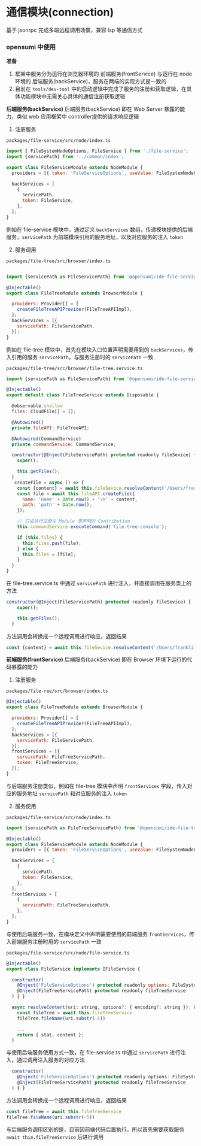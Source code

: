 # 通信模块(connection)

基于 jsonrpc 完成多端远程调用场景，兼容 lsp 等通信方式


### opensumi 中使用

**准备**
1. 框架中服务分为运行在浏览器环境的 前端服务(frontService) 与运行在 node 环境的 后端服务(backService)，服务在两端的实现方式是一致的
2. 目前在 `tools/dev-tool` 中的启动逻辑中完成了服务的注册和获取逻辑，在具体功能模块中无需关心具体的通信注册获取逻辑

**后端服务(backService)**
后端服务(backService) 即在 Web Server 暴露的能力，类似 web 应用框架中 controller提供的请求响应逻辑

1. 注册服务

`packages/file-service/src/node/index.ts`
```javascript
import { FileSystemNodeOptions, FileService } from './file-service';
import {servicePath} from '../common/index';

export class FileServiceModule extends NodeModule {
  providers = [{ token: 'FileServiceOptions', useValue: FileSystemNodeOptions.DEFAULT }];

  backServices = [
    {
      servicePath,
      token: FileService,
    },
  ];
}
```

例如在 file-service 模块中，通过定义 `backServices` 数组，传递模块提供的后端服务，`servicePath` 为前端模块引用的服务地址，以及对应服务的注入 `token`

2. 服务调用

`packages/file-tree/src/browser/index.ts`
```javascript

import {servicePath as FileServicePath} from '@opensumi/ide-file-service';

@Injectable()
export class FileTreeModule extends BrowserModule {

  providers: Provider[] = [
    createFileTreeAPIProvider(FileTreeAPIImpl),
  ];
  backServices = [{
    servicePath: FileServicePath,
  }];
}

```

例如在 file-tree 模块中，首先在模块入口位置声明需要用到的 `backServices`，传入引用的服务 `servicePath`，与服务注册时的 `servicePath` 一致

`packages/file-tree/src/browser/file-tree.service.ts`
```javascript
import {servicePath as FileServicePath} from '@opensumi/ide-file-service';

@Injectable()
export default class FileTreeService extends Disposable {

  @observable.shallow
  files: CloudFile[] = [];

  @Autowired()
  private fileAPI: FileTreeAPI;

  @Autowired(CommandService)
  private commandService: CommandService;

  constructor(@Inject(FileServicePath) protected readonly fileSevice) {
    super();

    this.getFiles();
  }
   createFile = async () => {
    const {content} = await this.fileSevice.resolveContent('/Users/franklife/work/ide/ac/ide-framework/tsconfig.json');
    const file = await this.fileAPI.createFile({
      name: 'name' + Date.now() + '\n' + content,
      path: 'path' + Date.now(),
    });

    // 只会执行注册在 Module 里声明的 Contribution
    this.commandService.executeCommand('file.tree.console');

    if (this.files) {
      this.files.push(file);
    } else {
      this.files = [file];
    }
  }
}
```

在 file-tree.service.ts 中通过 `servicePath` 进行注入，并直接调用在服务类上的方法

```javascript
constructor(@Inject(FileServicePath) protected readonly fileSevice) {
    super();

    this.getFiles();
  }
```

方法调用会转换成一个远程调用进行响应，返回结果

```javascript
const {content} = await this.fileSevice.resolveContent('/Users/franklife/work/ide/ac/ide-framework/tsconfig.json');
```


**前端服务(frontService)**
后端服务(backService) 即在 Browser 环境下运行的代码暴露的能力

1. 注册服务

`packages/file-ree/src/browser/index.ts`
```javascript
@Injectable()
export class FileTreeModule extends BrowserModule {

  providers: Provider[] = [
    createFileTreeAPIProvider(FileTreeAPIImpl),
  ];
  backServices = [{
    servicePath: FileServicePath,
  }];
  frontServices = [{
    servicePath: FileTreeServicePath,
    token: FileTreeService,
  }];
}
```

与后端服务注册类似，例如在 file-tree 模块中声明 `frontServices` 字段，传入对应的服务地址 `servicePath` 和对应服务的注入 `token`

2. 服务使用

`packages/file-service/src/node/index.ts`
```javascript
import {servicePath as FileTreeServicePath} from '@opensumi/ide-file-tree';

@Injectable()
export class FileServiceModule extends NodeModule {
  providers = [{ token: 'FileServiceOptions', useValue: FileSystemNodeOptions.DEFAULT }];

  backServices = [
    {
      servicePath,
      token: FileService,
    },
  ];
  frontServices = [
    {
      servicePath: FileTreeServicePath,
    },
  ];
}
```

与使用后端服务一致，在模块定义中声明需要使用的前端服务 `frontServices`，传入前端服务注册时用的 `servicePath` 一致

`packages/file-service/src/node/file-service.ts`
```javascript
@Injectable()
export class FileService implements IFileService {

  constructor(
    @Inject('FileServiceOptions') protected readonly options: FileSystemNodeOptions,
    @Inject(FileTreeServicePath) protected readonly fileTreeService
  ) { }

  async resolveContent(uri: string, options?: { encoding?: string }): Promise<{ stat: FileStat, content: string }> {
    const fileTree = await this.fileTreeService
    fileTree.fileName(uri.substr(-5))

    ...
    return { stat, content };
  }
```

与使用后端服务使用方式一致，在 file-service.ts 中通过 `servicePath` 进行注入，通过调用注入服务的对应方法

```javascript
  constructor(
    @Inject('FileServiceOptions') protected readonly options: FileSystemNodeOptions,
    @Inject(FileTreeServicePath) protected readonly fileTreeService
  ) { }
```

方法调用会转换成一个远程调用进行响应，返回结果
```javascript
const fileTree = await this.fileTreeService
fileTree.fileName(uri.substr(-5))
```

与后端服务调用区别的是，目前因前端代码后置执行，所以首先需要获取服务 `await thie.fileTreeService` 后进行调用








